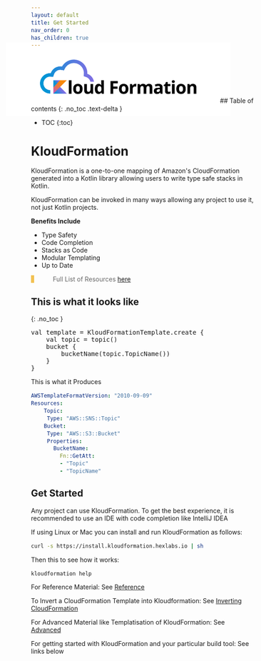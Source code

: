 ```yaml
---
layout: default
title: Get Started
nav_order: 0
has_children: true
---
```

<script src="https://unpkg.com/kotlin-playground@1" data-selector=".kotlin"></script>
<img style="margin: -2em; margin-left: -4em" src="../kloud-formation-logo-white.png"/>
<style>
blockquote{
    color: #666;
    margin: 0;
    padding-left: 3em;
    border-left: 0.5em #f2c152 solid;
}
</style>
## Table of contents
{: .no_toc .text-delta }

* TOC
{:toc}

# KloudFormation

KloudFormation is a one-to-one mapping of Amazon's CloudFormation generated into a Kotlin library allowing users to write type safe stacks in Kotlin.

KloudFormation can be invoked in many ways allowing any project to use it, not just Kotlin projects.

**Benefits Include**

 * Type Safety
 * Code Completion
 * Stacks as Code
 * Modular Templating
 * Up to Date
 
 > Full List of Resources [here](../reference/resources.html#full-resource-list)

## This is what it looks like
{: .no_toc }

<pre class="kotlin" data-highlight-only>
val template = KloudFormationTemplate.create {
    val topic = topic()
    bucket {
        bucketName(topic.TopicName())
    }
}
</pre>

This is what it Produces

```yaml
AWSTemplateFormatVersion: "2010-09-09"
Resources:
    Topic:
     Type: "AWS::SNS::Topic"
    Bucket:
     Type: "AWS::S3::Bucket"
     Properties:
       BucketName:
         Fn::GetAtt:
         - "Topic"
         - "TopicName"
```

## Get Started

Any project can use KloudFormation. To get the best experience, it is recommended to use an IDE with code completion like IntelliJ IDEA

If using Linux or Mac you can install and run KloudFormation as follows:

```bash
curl -s https://install.kloudformation.hexlabs.io | sh
```

Then this to see how it works:
```bash
kloudformation help
```

For Reference Material: See [Reference](../reference/reference.html)

To Invert a CloudFormation Template into Kloudformation: See [Inverting CloudFormation](../inversion)

For Advanced Material like Templatisation of KloudFormation: See [Advanced](../advanced/advanced.html)

For getting started with KloudFormation and your particular build tool: See links below